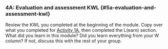 ### 4A: Evaluation and assessment KWL {#5a-evaluation-and-assessment-kwl}

Review the KWL you completed at the beginning of the module. Copy over what you completed for [Activity 1A](section_1_activities/1a-evaluation-and-assessment-kwl.html), then completed the L(earn) section. What did you learn in this module? Did you learn everything from your W column? If not, discuss this with the rest of your group.